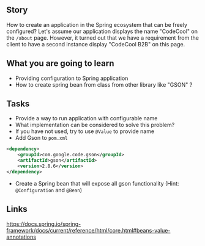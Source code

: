 ## Story
How to create an application in the Spring ecosystem that can be freely configured? Let's assume our application displays the name "CodeCool" on the `/about` page. However, it turned out that we have a requirement from the client to have a second instance
display "CodeCool B2B" on this page.

## What you are going to learn
- Providing configuration to Spring application
- How to create spring bean from class from other library like "GSON" ?

## Tasks
- Provide a way to run application with configurable name
- What implementation can be considered to solve this problem?
- If you have not used, try to use `@Value` to provide name
- Add Gson to `pom.xml`
```xml
<dependency>
    <groupId>com.google.code.gson</groupId>
    <artifactId>gson</artifactId>
    <version>2.8.6</version>
</dependency>
```
- Create a Spring bean that will expose all gson functionality (Hint: `@Configuration` and `@Bean`)


## Links
https://docs.spring.io/spring-framework/docs/current/reference/html/core.html#beans-value-annotations
